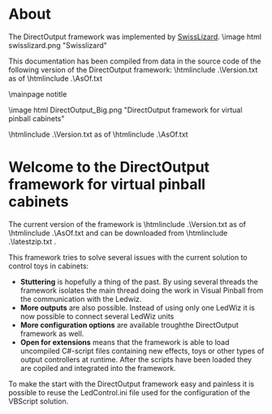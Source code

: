 ﻿About
=====
The DirectOutput framework was implemented by <a href="http://www.vpforums.org/index.php?showuser=58068">SwissLizard</a>.
\image html swisslizard.png "Swisslizard"

This documentation has been compiled from data in the source code of the following version of the DirectOutput framework:
\htmlinclude .\Version.txt
as of
\htmlinclude .\AsOf.txt

\mainpage notitle

\image html DirectOutput_Big.png "DirectOutput framework for virtual pinball cabinets"

\htmlinclude .\Version.txt
as of
\htmlinclude .\AsOf.txt

Welcome to the DirectOutput framework for virtual pinball cabinets
===================================================================

The current version of the framework is
\htmlinclude .\Version.txt
as of
\htmlinclude .\AsOf.txt
and can be downloaded from 
\htmlinclude .\latestzip.txt
</a>.

This framework tries to solve several issues with the current solution to control toys in cabinets:

* __Stuttering__ is hopefully a thing of the past. By using several threads the framework isolates the main thread doing the work in Visual Pinball from the communication with the Ledwiz.
* __More outputs__ are also possible. Instead of using only one LedWiz it is now possible to connect several LedWiz units 
* __More configuration options__ are available troughthe DirectOutput framework as well.
* __Open for extensions__ means that the framework is able to load uncompiled C#-script files containing new effects, toys or other types of output controllers at runtime. After the scripts have been loaded they are copiled and integrated into the framework.

To make the start with the DirectOutput framework easy and painless it is possible to reuse the LedControl.ini file used for the configuration of the VBScript solution.